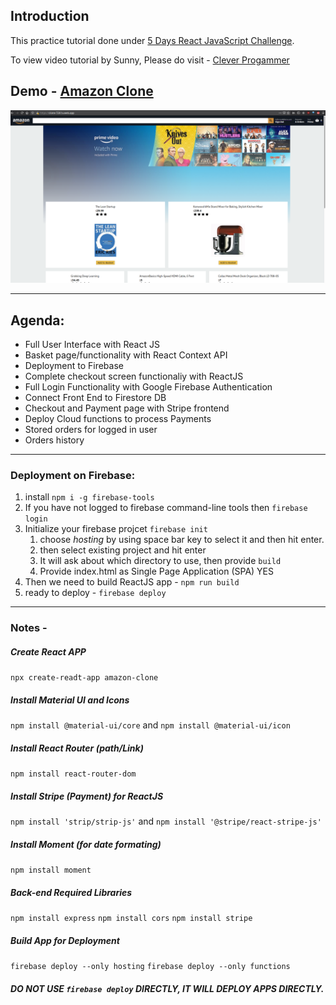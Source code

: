 ## Introduction
This practice tutorial done under [5 Days React JavaScript Challenge](https://www.cleverprogrammer.com/5-day-react-javascript-challenge).

To view video tutorial by Sunny, Please do visit - [Clever Progammer](https://www.youtube.com/channel/UCqrILQNl5Ed9Dz6CGMyvMTQ)

## Demo - [Amazon Clone](https://clone-7261a.web.app/)

![Demo Amazon Clone](https://github.com/imvishvaraj/amazon-clone/raw/master/screenshots/amazon-clone%20live%20application%20firebase.png)


-----
## Agenda:
- Full User Interface with React JS
- Basket page/functionality with React Context API
- Deployment to Firebase
- Complete checkout screen functionaliy with ReactJS
- Full Login Functionality with Google Firebase Authentication
- Connect Front End to Firestore DB
- Checkout and Payment page with Stripe frontend
- Deploy Cloud functions to process Payments
- Stored orders for logged in user
- Orders history

---
### Deployment on Firebase:
1. install `npm i -g firebase-tools`
2. If you have not logged to firebase command-line tools then `firebase login`
3. Initialize your firebase projcet `firebase init`
   1. choose _hosting_ by using space bar key to select it and then hit enter.
   2. then select existing project and hit enter
   3. It will ask about which directory to use, then provide `build` 
   4. Provide index.html as Single Page Application (SPA) YES 
4. Then we need to build ReactJS app - `npm run build`
5. ready to deploy - `firebase deploy`

---
### Notes -
##### Create React APP
`npx create-readt-app amazon-clone`

##### Install Material UI and Icons
`npm install @material-ui/core` and `npm install @material-ui/icon`

##### Install React Router (path/Link)
`npm install react-router-dom`

##### Install Stripe (Payment) for ReactJS 
`npm install 'strip/strip-js'` and `npm install '@stripe/react-stripe-js'`

##### Install Moment (for date formating)
`npm install moment`

##### Back-end Required Libraries
`npm install express`
`npm install cors`
`npm install stripe`

##### Build App for Deployment
`firebase deploy --only hosting`
`firebase deploy --only functions`

##### DO NOT USE `firebase deploy` DIRECTLY, IT WILL DEPLOY APPS DIRECTLY.